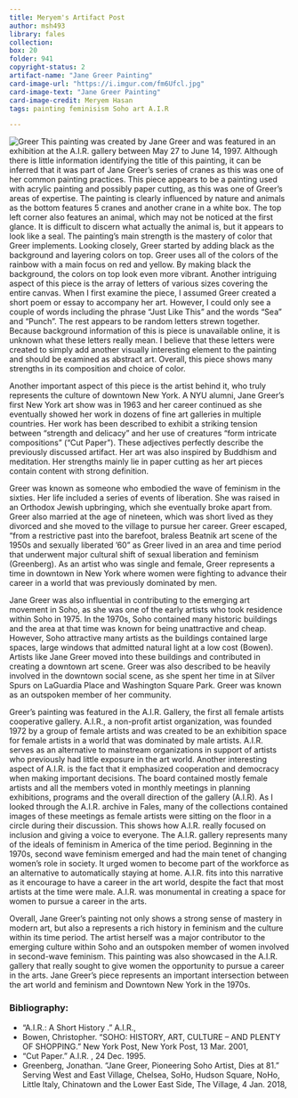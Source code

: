 ```yaml
---
title: Meryem's Artifact Post
author: msh493
library: fales
collection:
box: 20
folder: 941
copyright-status: 2
artifact-name: "Jane Greer Painting"
card-image-url: "https://i.imgur.com/fm6Ufcl.jpg"
card-image-text: "Jane Greer Painting"
card-image-credit: Meryem Hasan
tags: painting feminisism Soho art A.I.R

---
```

![Greer](https://i.imgur.com/fm6Ufcl.jpg)
This painting was created by Jane Greer and was featured in an exhibition at the A.I.R. gallery between May 27 to June 14, 1997. Although there is little information identifying the title of this painting, it can be inferred that it was part of Jane Greer’s series of cranes as this was one of her common painting practices. This piece appears to be a painting used with acrylic painting and possibly paper cutting, as this was one of Greer’s areas of expertise. The painting is clearly influenced by nature and animals as the bottom features 5 cranes and another crane in a white box. The top left corner also features an animal, which may not be noticed at the first glance. It is difficult to discern what actually the animal is, but it appears to look like a seal. The painting’s main strength is the mastery of color that Greer implements. Looking closely, Greer started by adding black as the background and layering colors on top. Greer uses all of the colors of the rainbow with a main focus on red and yellow. By making black the background, the colors on top look even more vibrant. Another intriguing aspect of this piece is the array of letters of various sizes covering the entire canvas. When I first examine the piece, I assumed Greer created a short poem or essay to accompany her art. However, I could only see a couple of words including the phrase “Just Like This” and the words “Sea” and “Punch”. The rest appears to be random letters strewn together. Because background information of this is piece is unavailable online, it is unknown what these letters really mean. I believe that these letters were created to simply add another visually interesting element to the painting and should be examined as abstract art. Overall, this piece shows many strengths in its composition and choice of color.

Another important aspect of this piece is the artist behind it, who truly represents the culture of downtown New York. A NYU alumni, Jane Greer’s first New York art show was in 1963 and her career continued as she eventually showed her work in dozens of fine art galleries in multiple countries. Her work has been described to exhibit a striking tension between “strength and delicacy” and her use of creatures “form intricate compositions” (“Cut Paper”). These adjectives perfectly describe the previously discussed artifact. Her art was also inspired by Buddhism and meditation. Her strengths mainly lie in paper cutting as her art pieces contain content with strong definition.

Greer was known as someone who embodied the wave of feminism in the sixties. Her life included a series of events of liberation. She was raised in an Orthodox Jewish upbringing, which she eventually broke apart from. Greer also married at the age of nineteen, which was short lived as they divorced and she moved to the village to pursue her career. Greer escaped, “from a restrictive past into the barefoot, braless Beatnik art scene of the 1950s and sexually liberated ’60” as Greer lived in an area and time period that underwent major cultural shift of sexual liberation and feminism (Greenberg).  As an artist who was single and female, Greer represents a time in downtown in New York where women were fighting to advance their career in a world that was previously dominated by men.

Jane Greer was also influential in contributing to the emerging art movement in Soho, as she was one of the early artists who took residence within Soho in 1975. In the 1970s, Soho contained many historic buildings and the area at that time was known for being unattractive and cheap. However, Soho attractive many artists as the buildings contained large spaces, large windows that admitted natural light at a low cost (Bowen). Artists like Jane Greer moved into these buildings and contributed in creating a downtown art scene. Greer was also described to be heavily involved in the downtown social scene, as she spent her time in at Silver Spurs on LaGuardia Place and Washington Square Park. Greer was known as an outspoken member of her community.

Greer’s painting was featured in the A.I.R. Gallery, the first all female artists cooperative gallery. A.I.R., a non-profit artist organization, was founded 1972 by a group of female artists and was created to be an exhibition space for female artists in a world that was dominated by male artists. A.I.R. serves as an alternative to mainstream organizations in support of artists who previously had little exposure in the art world. Another interesting aspect of A.I.R. is the fact that it emphasized cooperation and democracy when making important decisions. The board contained mostly female artists and all the members voted in monthly meetings in planning exhibitions, programs and the overall direction of the gallery (A.I.R). As I looked through the A.I.R. archive in Fales, many of the collections contained images of these meetings as female artists were sitting on the floor in a circle during their discussion. This shows how A.I.R. really focused on inclusion and giving a voice to everyone. The A.I.R. gallery represents many of the ideals of feminism in America of the time period. Beginning in the 1970s, second wave feminism emerged and had the main tenet of changing women’s role in society. It urged women to become part of the workforce as an alternative to automatically staying at home. A.I.R. fits into this narrative as it encourage to have a career in the art world, despite the fact that most artists at the time were male. A.I.R. was monumental in creating a space for women to pursue a career in the arts.  

Overall, Jane Greer’s painting not only shows a strong sense of mastery in modern art, but also a represents a rich history in feminism and the culture within its time period. The artist herself was a major contributor to the emerging culture within Soho and an outspoken member of women involved in second-wave feminism. This painting was also showcased in the A.I.R. gallery that really sought to give women the opportunity to pursue a career in the arts. Jane Greer’s piece represents an important intersection between the art world and feminism and Downtown New York in the 1970s.


### Bibliography:
* “A.I.R.: A Short History .” A.I.R.,
* Bowen, Christopher. “SOHO: HISTORY, ART, CULTURE – AND PLENTY OF SHOPPING.” New York Post, New York Post, 13 Mar. 2001,
* “Cut Paper.” A.I.R. , 24 Dec. 1995.
* Greenberg, Jonathan. “Jane Greer, Pioneering Soho Artist, Dies at 81.” Serving West and East Village, Chelsea, SoHo, Hudson Square, NoHo, Little Italy, Chinatown and the Lower East Side, The Village, 4 Jan. 2018,
